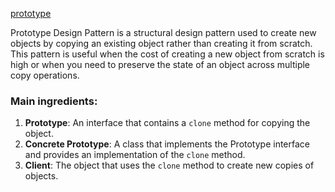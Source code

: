 [prototype](https://refactoring.guru/design-patterns/prototype)

Prototype Design Pattern is a structural design pattern used to create new objects by copying an existing object rather than creating it from scratch. This pattern is useful when the cost of creating a new object from scratch is high or when you need to preserve the state of an object across multiple copy operations.

### Main ingredients:

1. **Prototype**: An interface that contains a `clone` method for copying the object.
2. **Concrete Prototype**: A class that implements the Prototype interface and provides an implementation of the `clone` method.
3. **Client**: The object that uses the `clone` method to create new copies of objects.
